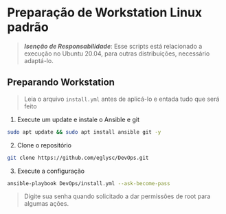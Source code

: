# Preparação de Workstation Linux padrão

>**_Isenção de Responsabilidade_**:
> Esse scripts está relacionado a execução no Ubuntu 20.04, para outras distribuições, necessário adaptá-lo.

## Preparando Workstation
> Leia o arquivo `install.yml` antes de aplicá-lo e entada tudo que será feito

1. Execute um update e instale o Ansible e git
```bash
sudo apt update && sudo apt install ansible git -y
```
2. Clone o repositório
```bash
git clone https://github.com/eglysc/DevOps.git
```

3. Execute a configuração
```bash
ansible-playbook DevOps/install.yml --ask-become-pass
```
>Digite sua senha quando solicitado a dar permissões de root para algumas ações.

